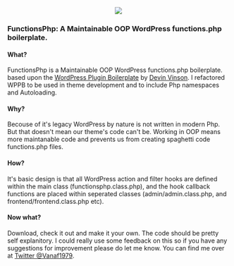 
<p align="center">
 <img src="https://i.postimg.cc/rptzL5JZ/functions-php.jpg">
</p>

### FunctionsPhp: A Maintainable OOP WordPress functions.php boilerplate.

#### What?
FunctionsPhp is a Maintainable OOP WordPress functions.php boilerplate. based upon the [WordPress Plugin Boilerplate](https://github.com/devinvinson/WordPress-Plugin-Boilerplate/) by [Devin Vinson](https://twitter.com/DevinVinson). I refactored WPPB to be used in theme development and to include Php namespaces and Autoloading. 

#### Why?
Becouse of it's legacy WordPress by nature is not written in modern Php. But that doesn't mean our theme's code can't be. Working in OOP means more maintanable code and prevents us from creating spaghetti code functions.php files.

#### How?
It's basic design is that all WordPress action and filter hooks are defined within the main class (functionsphp.class.php), and the hook callback functions are placed within seperated classes (admin/admin.class.php, and frontend/frontend.class.php etc).

#### Now what?
Download, check it out and make it your own. The code should be pretty self explanitory. I could really use some feedback on this so if you have any suggestions for improvement please do let me know. You can find me over at [Twitter @Vanaf1979](https://twitter.com/Vanaf1979).